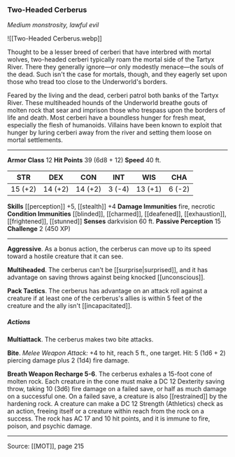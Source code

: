 ### Two-Headed Cerberus
_Medium monstrosity, lawful evil_

![[Two-Headed Cerberus.webp]]

Thought to be a lesser breed of cerberi that have interbred with mortal wolves, two-headed cerberi typically roam the mortal side of the Tartyx River. There they generally ignore—or only modestly menace—the souls of the dead. Such isn't the case for mortals, though, and they eagerly set upon those who tread too close to the Underworld's borders.

Feared by the living and the dead, cerberi patrol both banks of the Tartyx River. These multiheaded hounds of the Underworld breathe gouts of molten rock that sear and imprison those who trespass upon the borders of life and death. Most cerberi have a boundless hunger for fresh meat, especially the flesh of humanoids. Villains have been known to exploit that hunger by luring cerberi away from the river and setting them loose on mortal settlements.




---

**Armor Class** 12
**Hit Points** 39 (6d8 + 12)
**Speed** 40 ft.

| STR     | DEX     | CON     | INT     | WIS     | CHA     |
|---------|---------|---------|---------|---------|---------|
| 15 (+2) | 14 (+2) | 14 (+2) | 3 (-4) | 13 (+1) | 6 (-2) |

**Skills** [[perception]] +5, [[stealth]] +4
**Damage Immunities** fire, necrotic
**Condition Immunities** [[blinded]], [[charmed]], [[deafened]], [[exhaustion]], [[frightened]], [[stunned]]
**Senses** darkvision 60 ft.
**Passive Perception** 15
**Challenge** 2 (450 XP)

---

**Aggressive**. As a bonus action, the cerberus can move up to its speed toward a hostile creature that it can see.

**Multiheaded**. The cerberus can't be [[surprise|surprised]], and it has advantage on saving throws against being knocked [[unconscious]].

**Pack Tactics**. The cerberus has advantage on an attack roll against a creature if at least one of the cerberus's allies is within 5 feet of the creature and the ally isn't [[incapacitated]].

##### Actions
**Multiattack**. The cerberus makes two bite attacks.

**Bite**. _Melee Weapon Attack:_ +4 to hit, reach 5 ft., one target. Hit: 5 (1d6 + 2) piercing damage plus 2 (1d4) fire damage.

**Breath Weapon Recharge 5-6**. The cerberus exhales a 15-foot cone of molten rock. Each creature in the cone must make a DC 12 Dexterity saving throw, taking 10 (3d6) fire damage on a failed save, or half as much damage on a successful one. On a failed save, a creature is also [[restrained]] by the hardening rock. A creature can make a DC 12 Strength (Athletics) check as an action, freeing itself or a creature within reach from the rock on a success. The rock has AC 17 and 10 hit points, and it is immune to fire, poison, and psychic damage.


---

Source: [[MOT]], page 215